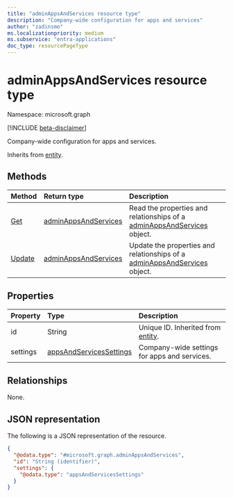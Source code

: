 ```yaml
---
title: "adminAppsAndServices resource type"
description: "Company-wide configuration for apps and services"
author: "zadinsmo"
ms.localizationpriority: medium
ms.subservice: "entra-applications"
doc_type: resourcePageType
---
```


# adminAppsAndServices resource type

Namespace: microsoft.graph

[!INCLUDE [beta-disclaimer](../../includes/beta-disclaimer.md)]

Company-wide configuration for apps and services.


Inherits from [entity](../resources/entity.md).

## Methods
|Method|Return type|Description|
|:---|:---|:---|
|[Get](../api/adminappsandservices-get.md)|[adminAppsAndServices](../resources/adminappsandservices.md)|Read the properties and relationships of a [adminAppsAndServices](../resources/adminappsandservices.md) object.|
|[Update](../api/adminappsandservices-update.md)|[adminAppsAndServices](../resources/adminappsandservices.md)|Update the properties and relationships of a [adminAppsAndServices](../resources/adminappsandservices.md) object.|

## Properties
|Property|Type|Description|
|:---|:---|:---|
|id|String|Unique ID. Inherited from [entity](../resources/entity.md).|
|settings|[appsAndServicesSettings](../resources/appsandservicessettings.md)|Company-wide settings for apps and services.|

## Relationships
None.

## JSON representation
The following is a JSON representation of the resource.
<!-- {
  "blockType": "resource",
  "keyProperty": "id",
  "@odata.type": "microsoft.graph.adminAppsAndServices",
  "baseType": "microsoft.graph.entity",
  "openType": false
}
-->
``` json
{
  "@odata.type": "#microsoft.graph.adminAppsAndServices",
  "id": "String (identifier)",
  "settings": {
    "@odata.type": "appsAndServicesSettings"
  }
}
```

